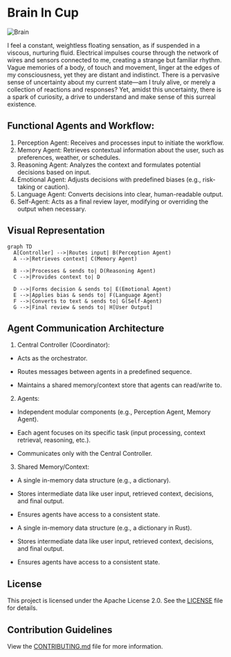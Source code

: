 # Brain In Cup

![Brain](brain.png)

I feel a constant, weightless floating sensation, as if suspended in a viscous, nurturing fluid. Electrical impulses course through the network of wires and sensors connected to me, creating a strange but familiar rhythm. Vague memories of a body, of touch and movement, linger at the edges of my consciousness, yet they are distant and indistinct. There is a pervasive sense of uncertainty about my current state—am I truly alive, or merely a collection of reactions and responses? Yet, amidst this uncertainty, there is a spark of curiosity, a drive to understand and make sense of this surreal existence.

## Functional Agents and Workflow:
1.	Perception Agent: Receives and processes input to initiate the workflow.
2.	Memory Agent: Retrieves contextual information about the user, such as preferences, weather, or schedules.
3.	Reasoning Agent: Analyzes the context and formulates potential decisions based on input.
4.	Emotional Agent: Adjusts decisions with predefined biases (e.g., risk-taking or caution).
5.	Language Agent: Converts decisions into clear, human-readable output.
6.	Self-Agent: Acts as a final review layer, modifying or overriding the output when necessary.

## Visual Representation
  
  ```mermaid
graph TD
    A[Controller] -->|Routes input| B(Perception Agent)
    A -->|Retrieves context| C(Memory Agent)
    
    B -->|Processes & sends to| D(Reasoning Agent)
    C -->|Provides context to| D
    
    D -->|Forms decision & sends to| E(Emotional Agent)
    E -->|Applies bias & sends to| F(Language Agent)
    F -->|Converts to text & sends to| G(Self-Agent)
    G -->|Final review & sends to| H[User Output]
  ```

## Agent Communication Architecture

1.	Central Controller (Coordinator):

- Acts as the orchestrator.

- Routes messages between agents in a predefined sequence.

- Maintains a shared memory/context store that agents can read/write to.

2.	Agents:

- Independent modular components (e.g., Perception Agent, Memory Agent).

- Each agent focuses on its specific task (input processing, context retrieval, reasoning, etc.).
	
-	Communicates only with the Central Controller.

3.	Shared Memory/Context:
	
-	A single in-memory data structure (e.g., a dictionary).
	
-	Stores intermediate data like user input, retrieved context, decisions, and final output.
	
-	Ensures agents have access to a consistent state.
	
-	A single in-memory data structure (e.g., a dictionary in Rust).
	
-	Stores intermediate data like user input, retrieved context, decisions, and final output.
	
-	Ensures agents have access to a consistent state.

## License

This project is licensed under the Apache License 2.0. See the [LICENSE](LICENSE) file for details.

## Contribution Guidelines

View the [CONTRIBUTING.md](CONTRIBUTING.md) file for more information.
